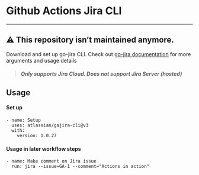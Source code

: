# Github Actions Jira CLI

---------
⚠️ This repository isn’t maintained anymore.
---------

Download and set up go-jira CLI. Check out [go-jira documentation](https://github.com/Netflix-Skunkworks/go-jira) for more arguments and usage details

> ##### Only supports Jira Cloud. Does not support Jira Server (hosted)

## Usage

#### Set up 
```
- name: Setup
  uses: atlassian/gajira-cli@v3
  with:
    version: 1.0.27
```

#### Usage in later workflow steps
```
- name: Make comment on Jira issue
  run: jira --issue=GA-1 --comment="Actions in action"
```
